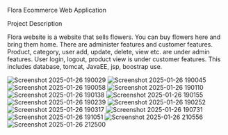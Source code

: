 Flora Ecommerce Web Application 

Project Description

Flora website is a website that sells flowers. You can buy flowers here and bring them home. There are administer features and customer features. Product, category, user add, update, delete, view etc. are under admin features. User login, logout, product view is under customer features. This includes database, tomcat, JavaEE, jsp, boostrap use.

![Screenshot 2025-01-26 190029](https://github.com/user-attachments/assets/975f1cbc-1296-4d44-9edb-535efbfac1ab)
![Screenshot 2025-01-26 190045](https://github.com/user-attachments/assets/6651bf79-1d43-401e-a087-192cad4742f1)
![Screenshot 2025-01-26 190058](https://github.com/user-attachments/assets/fdf39ef0-6996-4072-a6ea-2b835b24d3f2)
![Screenshot 2025-01-26 190110](https://github.com/user-attachments/assets/728c3445-ed94-46d0-8696-d9e950503fd2)
![Screenshot 2025-01-26 190138](https://github.com/user-attachments/assets/3a5d2841-12c1-4a19-a91b-a1946a684aed)
![Screenshot 2025-01-26 190155](https://github.com/user-attachments/assets/302508d7-8741-49c1-8d8c-b42162309f91)
![Screenshot 2025-01-26 190239](https://github.com/user-attachments/assets/3097b3d2-9078-46b1-b67a-4ef089487b40)
![Screenshot 2025-01-26 190252](https://github.com/user-attachments/assets/db7ab0b1-abea-48e4-8acc-6a5f67158226)
![Screenshot 2025-01-26 190317](https://github.com/user-attachments/assets/1a4942bb-d9a9-41b2-ba2b-b59e81164e0f)
![Screenshot 2025-01-26 190731](https://github.com/user-attachments/assets/89d33729-2b9d-41c7-8883-84465068d5a2)
![Screenshot 2025-01-26 191051](https://github.com/user-attachments/assets/39045dc2-4254-43e1-95da-9993e54e1f4f)
![Screenshot 2025-01-26 210556](https://github.com/user-attachments/assets/d19796f1-8756-41b6-bd49-4e0f8e2a9544)
![Screenshot 2025-01-26 212500](https://github.com/user-attachments/assets/d1eb643d-d485-45f5-9259-538984831a89)

